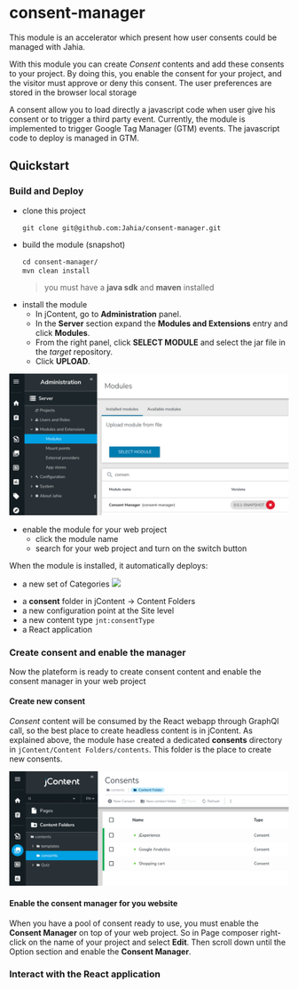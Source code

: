 # consent-manager
This module is an accelerator which present how user consents could be managed with Jahia.

With this module you can create *Consent* contents and add these consents to your project.
By doing this, you enable the consent for your project, and the visitor must approve or deny
this consent. The user preferences are stored in the browser local storage 

A consent allow you to load directly a javascript code when user give his consent or to trigger
a third party event. Currently, the module is implemented to trigger Google Tag Manager (GTM)
events. The javascript code to deploy is managed in GTM.

## Quickstart
### Build and Deploy
* clone this project
  ```shell 
  git clone git@github.com:Jahia/consent-manager.git
  ```
* build the module (snapshot)
  ```shell
  cd consent-manager/
  mvn clean install
  ```
  > you must have a **java sdk** and **maven** installed
* install the module
  * In jContent, go to **Administration** panel.
  * In the **Server** section expand the **Modules and Extensions** entry and click **Modules**.
  * From the right panel, click **SELECT MODULE** and select the jar file in the *target* repository.
  * Click **UPLOAD**.
  
![000]

* enable the module for your web project
  * click the module name
  * search for your web project and turn on the switch button
  
When the module is installed, it automatically deploys:
* a new set of Categories
  <img src=".doc/images/003_contegory.png" width="375px"/>

[comment]: <> (  ![003])
* a **consent** folder in jContent -> Content Folders
* a new configuration point at the Site level
* a new content type `jnt:consentType` 
* a React application

### Create consent and enable the manager
Now the plateform is ready to create consent content and enable the consent manager
in your web project
#### Create new consent
*Consent* content will be consumed by the React webapp through GraphQl call,
so the best place to create headless content is in jContent.
As explained above, the module hase created a dedicated **consents** directory in
`jContent/Content Folders/contents`. This folder is the place to create new consents.

![002]

#### Enable the consent manager for you website
When you have a pool of consent ready to use, you must enable the **Consent Manager**
on top of your web project.
So in Page composer right-click on the name of your project and select **Edit**.
Then scroll down until the Option section and enable the **Consent Manager**.


### Interact with the React application

[000]: doc/images/000_consentModule.png
[000.1]: doc/images/000.1_consentModule.png
[001]: doc/images/001_enableConsent.png
[001.1]: doc/images/001_EnableModule.png
[002]: doc/images/002_jConsent.png
[002.1]: doc/images/002_CreateConsent.png
[003]: doc/images/003_contegory.png
[004]: doc/images/004_consentExample.png
[005]: doc/images/005_GTM.png
[006]: doc/images/006_GTM2.png
[007]: doc/images/007_editWebProject.png
[040]: doc/images/040_ConsentForm.png
[010]: doc/images/010_consent.png
[020]: doc/images/020_reviewDetails.png
[030]: doc/images/030_localStorage.png